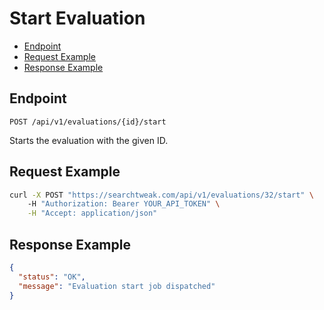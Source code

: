 # Start Evaluation

- [Endpoint](#endpoint)
- [Request Example](#request-example)
- [Response Example](#response-example)

<a name="endpoint"></a>
## Endpoint

`POST /api/v1/evaluations/{id}/start`

Starts the evaluation with the given ID.

<a name="request-example"></a>
## Request Example

```bash
curl -X POST "https://searchtweak.com/api/v1/evaluations/32/start" \ 
    -H "Authorization: Bearer YOUR_API_TOKEN" \
    -H "Accept: application/json"
```

<a name="response-example"></a>
## Response Example

```json
{
  "status": "OK",
  "message": "Evaluation start job dispatched"
}
```
